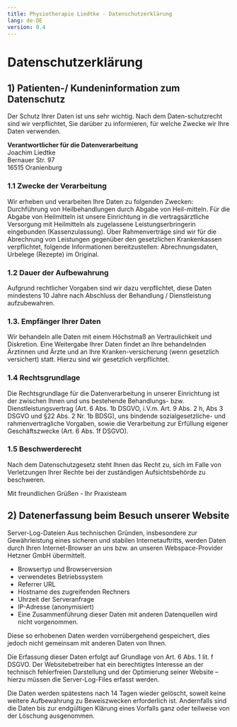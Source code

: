 ```yaml
---
title: Physiotherapie Liedtke - Datenschutzerklärung
lang: de-DE
version: 0.4
---
```


# Datenschutzerklärung

## 1) Patienten-/ Kundeninformation zum Datenschutz

Der Schutz Ihrer Daten ist uns sehr wichtig. Nach dem Daten-schutzrecht sind wir verpflichtet, Sie darüber zu informieren, für welche Zwecke wir Ihre Daten verwenden.

<b>Verantwortlicher für die Datenverarbeitung</b><br>
Joachim Liedtke<br>
Bernauer Str. 97<br>
16515 Oranienburg<br>

### 1.1 Zwecke der Verarbeitung

Wir erheben und verarbeiten Ihre Daten zu folgenden Zwecken: Durchführung von Heilbehandlungen durch Abgabe von Heil-mitteln. Für die Abgabe von Heilmitteln ist unsere Einrichtung in die vertragsärztliche Versorgung mit Heilmitteln als zugelassene Leistungserbringerin eingebunden (Kassenzulassung). Über Rahmenverträge sind wir für die Abrechnung von Leistungen gegenüber den gesetzlichen Krankenkassen verpflichtet, folgende Informationen bereitzustellen: Abrechnungsdaten, Urbelege (Rezepte) im Original.

### 1.2 Dauer der Aufbewahrung

Aufgrund rechtlicher Vorgaben sind wir dazu verpflichtet, diese Daten mindestens 10 Jahre nach Abschluss der Behandlung / Dienstleistung aufzubewahren.

### 1.3. Empfänger Ihrer Daten

Wir behandeln alle Daten mit einem Höchstmaß an Vertraulichkeit und Diskretion. Eine Weitergabe Ihrer Daten findet an Ihre behandelnden Ärztinnen und Ärzte und an Ihre Kranken-versicherung (wenn gesetzlich versichert) statt. Hierzu sind wir gesetzlich verpflichtet.

### 1.4 Rechtsgrundlage

Die Rechtsgrundlage für die Datenverarbeitung in unserer Einrichtung ist der zwischen Ihnen und uns bestehende Behandlungs- bzw. Dienstleistungsvertrag (Art. 6 Abs. 1b DSGVO, i.V.m. Art. 9 Abs. 2 h, Abs 3 DSGVO und §22 Abs. 2 Nr. 1b BDSG), uns bindende sozialgesetzliche- und rahmenvertragliche Vorgaben, sowie die Verarbeitung zur Erfüllung eigener Geschäftszwecke (Art. 6 Abs. 1f DSGVO).

### 1.5 Beschwerderecht

Nach dem Datenschutzgesetz steht Ihnen das Recht zu, sich im Falle von Verletzungen Ihrer Rechte bei der zuständigen Aufsichtsbehörde zu beschweren.

Mit freundlichen Grüßen - Ihr Praxisteam

## 2) Datenerfassung beim Besuch unserer Website
Server-Log-Dateien
Aus technischen Gründen, insbesondere zur Gewährleistung eines sicheren und stabilen Internetauftritts, werden Daten durch Ihren Internet-Browser an uns bzw. an unseren Webspace-Provider Hetzner GmbH übermittelt. 

* Browsertyp und Browserversion
* verwendetes Betriebssystem
* Referrer URL
* Hostname des zugreifenden Rechners
* Uhrzeit der Serveranfrage
* IP-Adresse (anonymisiert)
* Eine Zusammenführung dieser Daten mit anderen Datenquellen wird nicht vorgenommen.

Diese so erhobenen Daten werden vorrübergehend gespeichert, dies jedoch nicht gemeinsam mit anderen Daten von Ihnen.

Die Erfassung dieser Daten erfolgt auf Grundlage von Art. 6 Abs. 1 lit. f DSGVO. Der Websitebetreiber hat ein berechtigtes Interesse an der technisch fehlerfreien Darstellung und der Optimierung seiner Website – hierzu müssen die Server-Log-Files erfasst werden.

Die Daten werden spätestens nach 14 Tagen wieder gelöscht, soweit keine weitere Aufbewahrung zu Beweiszwecken erforderlich ist. Andernfalls sind die Daten bis zur endgültigen Klärung eines Vorfalls ganz oder teilweise von der Löschung ausgenommen.
